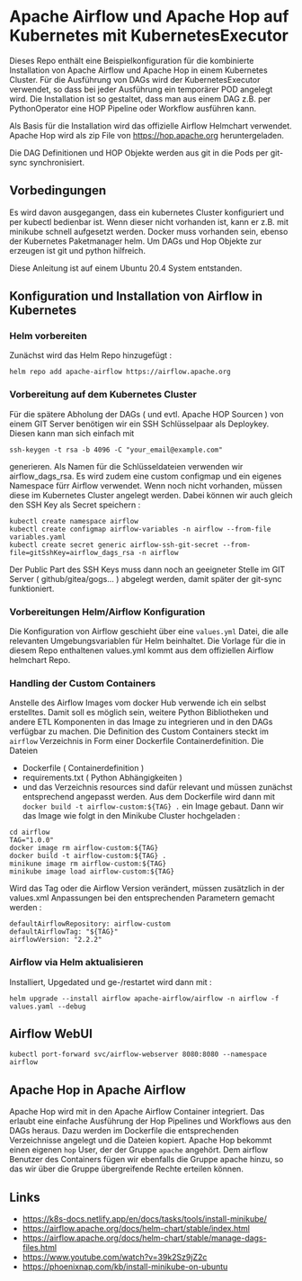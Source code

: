 # Apache Airflow und Apache Hop auf Kubernetes mit KubernetesExecutor

Dieses Repo enthält eine Beispielkonfiguration für die kombinierte Installation von Apache Airflow und Apache Hop in einem Kubernetes Cluster. Für die Ausführung von DAGs wird der KubernetesExecutor verwendet, so dass bei jeder Ausführung ein temporärer POD angelegt wird. Die Installation ist so gestaltet, dass man aus einem DAG z.B. per PythonOperator eine HOP Pipeline oder Workflow ausführen kann. 

Als Basis für die Installation wird das offizielle Airflow Helmchart verwendet. Apache Hop wird als zip File von https://hop.apache.org heruntergeladen.

Die DAG Definitionen und HOP Objekte werden aus git in die Pods per git-sync synchronisiert.

## Vorbedingungen
Es wird davon ausgegangen, dass ein kubernetes Cluster konfiguriert und per kubectl bedienbar ist. Wenn dieser nicht vorhanden ist, kann er z.B. mit minikube schnell aufgesetzt werden. Docker muss vorhanden sein, ebenso der Kubernetes Paketmanager helm. Um DAGs und Hop Objekte zur erzeugen ist git und python hilfreich.

Diese Anleitung ist auf einem Ubuntu 20.4 System entstanden.

## Konfiguration und Installation von Airflow in Kubernetes
### Helm vorbereiten
Zunächst wird das Helm Repo hinzugefügt :
```
helm repo add apache-airflow https://airflow.apache.org
```

### Vorbereitung auf dem Kubernetes Cluster 

Für die spätere Abholung der DAGs ( und evtl. Apache HOP Sourcen ) von einem GIT Server benötigen wir ein SSH Schlüsselpaar als Deploykey. Diesen kann man sich einfach mit 
```
ssh-keygen -t rsa -b 4096 -C "your_email@example.com"
```
generieren. Als Namen für die Schlüsseldateien verwenden wir airflow_dags_rsa. Es wird zudem eine custom configmap und ein eigenes Namespace fürr Airflow verwendet. Wenn noch nicht vorhanden, müssen diese im Kubernetes Cluster angelegt werden. Dabei können wir auch gleich den SSH Key als Secret speichern :

```
kubectl create namespace airflow
kubectl create configmap airflow-variables -n airflow --from-file variables.yaml
kubectl create secret generic airflow-ssh-git-secret --from-file=gitSshKey=airflow_dags_rsa -n airflow
```
Der Public Part des SSH Keys muss dann noch an geeigneter Stelle im GIT Server  ( github/gitea/gogs... ) abgelegt werden, damit später der git-sync funktioniert.

### Vorbereitungen Helm/Airflow Konfiguration

Die Konfiguration von Airflow geschieht über eine ```values.yml``` Datei, die alle relevanten Umgebungsvariablen für Helm beinhaltet. Die Vorlage für die in diesem Repo enthaltenen values.yml kommt aus dem offiziellen Airflow helmchart Repo. 

### Handling der Custom Containers 

Anstelle des Airflow Images vom docker Hub verwende ich ein selbst erstelltes. Damit soll es möglich sein, weitere Python Bibliotheken und andere ETL Komponenten in das Image zu integrieren und in den DAGs verfügbar zu machen. Die Definition des Custom Containers steckt im ```airflow``` Verzeichnis in Form einer Dockerfile Containerdefinition. Die Dateien 
* Dockerfile ( Containerdefinition )
* requirements.txt ( Python Abhängigkeiten )
* und das Verzeichnis resources
sind dafür relevant und müssen zunächst entsprechend angepasst werden. Aus dem Dockerfile wird dann mit ```docker build -t airflow-custom:${TAG} .``` ein Image gebaut.
Dann wir das Image wie folgt in den Minikube Cluster hochgeladen :
```
cd airflow
TAG="1.0.0"
docker image rm airflow-custom:${TAG}
docker build -t airflow-custom:${TAG} .
minikune image rm airflow-custom:${TAG}
minikube image load airflow-custom:${TAG}
```
Wird das Tag oder die Airflow Version verändert, müssen zusätzlich in der values.xml Anpassungen bei den entsprechenden Parametern gemacht werden :
```
defaultAirflowRepository: airflow-custom
defaultAirflowTag: "${TAG}"
airflowVersion: "2.2.2"
```

### Airflow via Helm aktualisieren

Installiert, Upgedated und ge-/restartet wird dann mit :
```
helm upgrade --install airflow apache-airflow/airflow -n airflow -f values.yaml --debug
```

## Airflow WebUI

```
kubectl port-forward svc/airflow-webserver 8080:8080 --namespace airflow
```
## Apache Hop in Apache Airflow
Apache Hop wird mit in den Apache Airflow Container integriert. Das erlaubt eine einfache Ausführung der Hop Pipelines und Workflows aus den DAGs heraus. Dazu werden im Dockerfile die entsprechenden Verzeichnisse angelegt und die Dateien kopiert. Apache Hop bekommt einen eigenen ```hop``` User, der der Gruppe ```apache``` angehört. Dem airflow Benutzer des Containers fügen wir ebenfalls die Gruppe apache hinzu, so das wir über die Gruppe übergreifende Rechte erteilen können.  

## Links

* https://k8s-docs.netlify.app/en/docs/tasks/tools/install-minikube/
* https://airflow.apache.org/docs/helm-chart/stable/index.html
* https://airflow.apache.org/docs/helm-chart/stable/manage-dags-files.html
* https://www.youtube.com/watch?v=39k2Sz9jZ2c
* https://phoenixnap.com/kb/install-minikube-on-ubuntu
